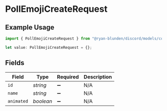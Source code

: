 # PollEmojiCreateRequest

## Example Usage

```typescript
import { PollEmojiCreateRequest } from "@ryan-blunden/discord/models/components";

let value: PollEmojiCreateRequest = {};
```

## Fields

| Field              | Type               | Required           | Description        |
| ------------------ | ------------------ | ------------------ | ------------------ |
| `id`               | *string*           | :heavy_minus_sign: | N/A                |
| `name`             | *string*           | :heavy_minus_sign: | N/A                |
| `animated`         | *boolean*          | :heavy_minus_sign: | N/A                |